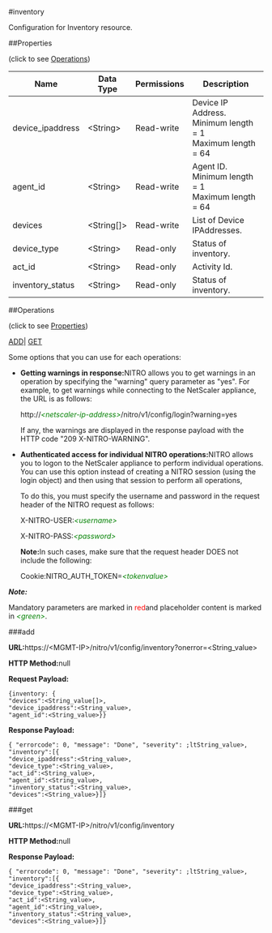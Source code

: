 #inventory

Configuration for Inventory resource.


##Properties 
<span>(click to see [Operations](#opera))</span>


<table><thead><tr><th>Name</th><th>Data Type</th><th>Permissions</th><th>Description</th></tr></thead><tbody><tr><td>device_ipaddress</td><td>&lt;String></td><td>Read-write</td><td>Device IP Address.<br>Minimum length = 1<br>Maximum length = 64</td></tr><tr><td>agent_id</td><td>&lt;String></td><td>Read-write</td><td>Agent ID.<br>Minimum length = 1<br>Maximum length = 64</td></tr><tr><td>devices</td><td>&lt;String[]></td><td>Read-write</td><td>List of Device IPAddresses.</td></tr><tr><td>device_type</td><td>&lt;String></td><td>Read-only</td><td>Status of inventory.</td></tr><tr><td>act_id</td><td>&lt;String></td><td>Read-only</td><td>Activity Id.</td></tr><tr><td>inventory_status</td><td>&lt;String></td><td>Read-only</td><td>Status of inventory.</td></tr></tbody></table>
##Operations 
<span>(click to see [Properties](#prope))</span>


[ADD]()| [GET]()


Some options that you can use for each operations:
<ul><li><p><b>Getting warnings in response:</b>NITRO allows you to get warnings in an operation by specifying the "warning" query parameter as "yes". For example, to get warnings while connecting to the NetScaler appliance, the URL is as follows:</p><p>http://<span style="color:green;font-style:italic;">&lt;netscaler-ip-address&gt;</span>/nitro/v1/config/login?warning=yes</p><p>If any, the warnings are displayed in the response payload with the HTTP code "209 X-NITRO-WARNING".</p></li><li><p><b>Authenticated access for individual NITRO operations:</b>NITRO allows you to logon to the NetScaler appliance to perform individual operations. You can use this option instead of creating a NITRO session (using the login object) and then using that session to perform all operations,</p><p>To do this, you must specify the username and password in the request header of the NITRO request as follows:</p><p>X-NITRO-USER:<span style="color:green;font-style:italic;">&lt;username&gt;</span></p><p>X-NITRO-PASS:<span style="color:green;font-style:italic;">&lt;password&gt;</span></p><p><b>Note:</b>In such cases, make sure that the request header DOES not include the following:</p><p>Cookie:NITRO_AUTH_TOKEN=<span style="color:green;font-style:italic;">&lt;tokenvalue&gt;</span></p></li></ul>



***Note:*** 
Mandatory parameters are marked in <span style="color:#FF0000;">red</span>and placeholder content is marked in <span style="color:green;font-style:italic">&lt;green&gt;</span>.

###add



<b>URL:</b>https://&lt;MGMT-IP&gt;/nitro/v1/config/inventory?onerror=&lt;String_value&gt;
<b>HTTP Method:</b>null
<b>Request Payload: </b>```{inventory: {"devices":<String_value[]>,"device_ipaddress":<String_value>,"agent_id":<String_value>}}```
<b>Response Payload: </b>```{ "errorcode": 0, "message": "Done", "severity": ;ltString_value>, "inventory":[{"device_ipaddress":<String_value>,"device_type":<String_value>,"act_id":<String_value>,"agent_id":<String_value>,"inventory_status":<String_value>,"devices":<String_value>}]}```



###get



<b>URL:</b>https://&lt;MGMT-IP&gt;/nitro/v1/config/inventory
<b>HTTP Method:</b>null
<b>Response Payload: </b>```{ "errorcode": 0, "message": "Done", "severity": ;ltString_value>, "inventory":[{"device_ipaddress":<String_value>,"device_type":<String_value>,"act_id":<String_value>,"agent_id":<String_value>,"inventory_status":<String_value>,"devices":<String_value>}]}```



